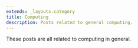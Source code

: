 ```yaml
---
extends: _layouts.category
title: Computing
description: Posts related to general computing.
---
```


These posts are all related to computing in general.
